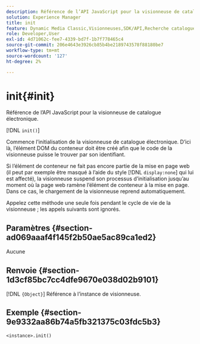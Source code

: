 ```yaml
---
description: Référence de l’API JavaScript pour la visionneuse de catalogue électronique.
solution: Experience Manager
title: init
feature: Dynamic Media Classic,Visionneuses,SDK/API,Recherche catalogue électronique
role: Developer,User
exl-id: 4d71062c-fee7-4339-bd7f-1b7f778465c4
source-git-commit: 206e4643e3926cb85b4be2189743578f88180be7
workflow-type: tm+mt
source-wordcount: '127'
ht-degree: 2%

---
```


# init{#init}

Référence de l’API JavaScript pour la visionneuse de catalogue électronique.

[!DNL `init()`]

Commence l’initialisation de la visionneuse de catalogue électronique. D’ici là, l’élément DOM du conteneur doit être créé afin que le code de la visionneuse puisse le trouver par son identifiant.

Si l’élément de conteneur ne fait pas encore partie de la mise en page web (il peut par exemple être masqué à l’aide du style [!DNL `display:none`] qui lui est affecté), la visionneuse suspend son processus d’initialisation jusqu’au moment où la page web ramène l’élément de conteneur à la mise en page. Dans ce cas, le chargement de la visionneuse reprend automatiquement.

Appelez cette méthode une seule fois pendant le cycle de vie de la visionneuse ; les appels suivants sont ignorés.

## Paramètres {#section-ad069aaaf4f145f2b50ae5ac89ca1ed2}

Aucune

## Renvoie {#section-1d3cf85bc7cc4dfe9670e038d02b9101}

[!DNL `{Object}`] Référence à l’instance de visionneuse.

## Exemple {#section-9e9332aa86b74a5fb321375c03fdc5b3}

```
<instance>.init()
```
